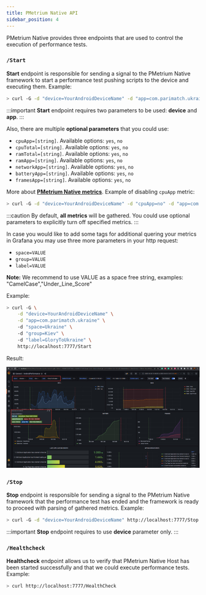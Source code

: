 ```yaml
---
title: PMetrium Native API
sidebar_position: 4
---
```


PMetrium Native provides three endpoints that are used to control the execution of performance tests.

### `/Start`

**Start** endpoint is responsible for sending a signal to the PMetrium Native framework to start a performance test pushing scripts to the device and executing them. Example:

```bash
> curl -G -d "device=YourAndroidDeviceName" -d "app=com.parimatch.ukraine" http://localhost:7777/Start
```

:::important
**Start** endpoint requires two parameters to be used: **device** and **app**.
:::

Also, there are multiple **optional parameters** that you could use: <br/>
- `cpuApp=[string]`. Available options: `yes`, `no`
- `cpuTotal=[string]`. Available options: `yes`, `no`
- `ramTotal=[string]`. Available options: `yes`, `no`
- `ramApp=[string]`. Available options: `yes`, `no`
- `networkApp=[string]`. Available options: `yes`, `no`
- `batteryApp=[string]`. Available options: `yes`, `no`
- `framesApp=[string]`. Available options: `yes`, `no`

More about **[PMetrium Native metrics](./05-pmetrium-metrics-android.md)**.
Example of disabling `cpuApp` metric:
```bash
> curl -G -d "device=YourAndroidDeviceName" -d "cpuApp=no" -d "app=com.parimatch.ukraine" http://localhost:7777/Start
```

:::caution 
By default, **all metrics** will be gathered. You could use optional parameters to explicitly
turn off specified metrics.
:::

In case you would like to add some tags for additional quering your metrics in Grafana you may use three more parameters in your http request:
- `space=VALUE`
- `group=VALUE`
- `label=VALUE`

**Note:** We recommend to use VALUE as a space free string, examples: "CamelCase","Under_Line_Score"

Example:

```bash
> curl -G \
    -d "device=YourAndroidDeviceName" \
	-d "app=com.parimatch.ukraine" \ 
	-d "space=Ukraine" \ 
	-d "group=Kiev" \ 
	-d "label=GloryToUkraine" \ 
	http://localhost:7777/Start
```

Result:

![image](./04-pmetrium-api/tags.jpg)

### `/Stop`

**Stop** endpoint is responsible for sending a signal to the PMetrium Native framework that the performance test has ended and the framework is ready to proceed with parsing of gathered metrics. Example: 

```bash
> curl -G -d "device=YourAndroidDeviceName" http://localhost:7777/Stop
```

:::important
**Stop** endpoint requires to use **device** parameter only.
:::

### `/Healthcheck`

**Healthcheck** endpoint allows us to verify that PMetrium Native Host has been started successfully and that we could execute performance tests. Example:

```bash
> curl http://localhost:7777/HealthCheck
```